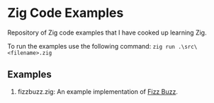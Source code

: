 # Zig Code Examples

Repository of Zig code examples that I have cooked up learning Zig.

To run the examples use the following command: `zig run .\src\<filename>.zig`

## Examples

1. fizzbuzz.zig: An example implementation of [Fizz Buzz](https://en.wikipedia.org/wiki/Fizz_buzz).
